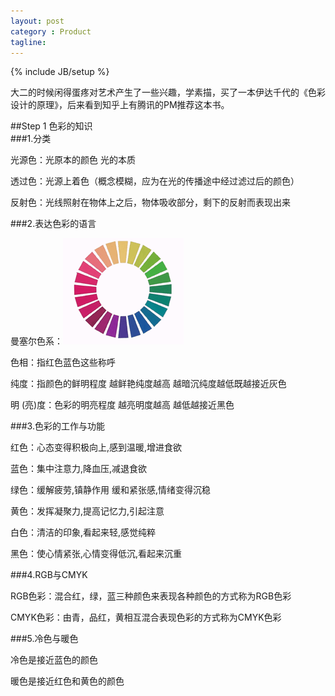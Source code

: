 ```yaml
---
layout: post
category : Product
tagline:
---
```

{% include JB/setup %}

大二的时候闲得蛋疼对艺术产生了一些兴趣，学素描，买了一本伊达千代的《色彩设计的原理》，后来看到知乎上有腾讯的PM推荐这本书。

##Step 1 色彩的知识    
###1.分类

光源色：光原本的颜色 光的本质

 透过色：光源上着色（概念模糊，应为在光的传播途中经过滤过后的颜色）

 反射色：光线照射在物体上之后，物体吸收部分，剩下的反射而表现出来

###2.表达色彩的语言

曼塞尔色系：![color](\assets\pic\3.gif)

色相：指红色蓝色这些称呼

纯度：指颜色的鲜明程度 越鲜艳纯度越高 越暗沉纯度越低既越接近灰色

明 (亮)度：色彩的明亮程度 越亮明度越高 越低越接近黑色

###3.色彩的工作与功能

红色：心态变得积极向上,感到温暖,增进食欲

蓝色：集中注意力,降血压,减退食欲

绿色：缓解疲劳,镇静作用 缓和紧张感,情绪变得沉稳    

黄色：发挥凝聚力,提高记忆力,引起注意

白色：清洁的印象,看起来轻,感觉纯粹

黑色：使心情紧张,心情变得低沉,看起来沉重

###4.RGB与CMYK

RGB色彩：混合红，绿，蓝三种颜色来表现各种颜色的方式称为RGB色彩

CMYK色彩：由青，品红，黄相互混合表现色彩的方式称为CMYK色彩

###5.冷色与暖色

冷色是接近蓝色的颜色

暖色是接近红色和黄色的颜色

